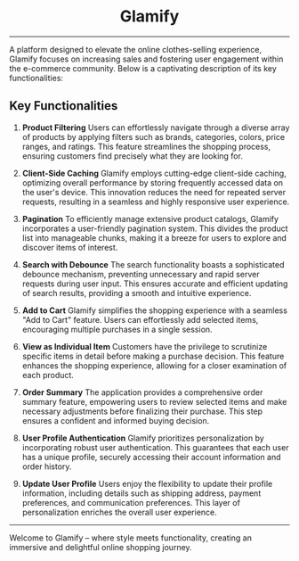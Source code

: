 <h1 align="center">Glamify</h1>

---

A platform designed to elevate the online clothes-selling experience, Glamify focuses on increasing sales and fostering user engagement within the e-commerce community. Below is a captivating description of its key functionalities:

## Key Functionalities

1. **Product Filtering**
   Users can effortlessly navigate through a diverse array of products by applying filters such as brands, categories, colors, price ranges, and ratings. This feature streamlines the shopping process, ensuring customers find precisely what they are looking for.

2. **Client-Side Caching**
   Glamify employs cutting-edge client-side caching, optimizing overall performance by storing frequently accessed data on the user's device. This innovation reduces the need for repeated server requests, resulting in a seamless and highly responsive user experience.

3. **Pagination**
   To efficiently manage extensive product catalogs, Glamify incorporates a user-friendly pagination system. This divides the product list into manageable chunks, making it a breeze for users to explore and discover items of interest.

4. **Search with Debounce**
   The search functionality boasts a sophisticated debounce mechanism, preventing unnecessary and rapid server requests during user input. This ensures accurate and efficient updating of search results, providing a smooth and intuitive experience.

5. **Add to Cart**
   Glamify simplifies the shopping experience with a seamless "Add to Cart" feature. Users can effortlessly add selected items, encouraging multiple purchases in a single session.

6. **View as Individual Item**
   Customers have the privilege to scrutinize specific items in detail before making a purchase decision. This feature enhances the shopping experience, allowing for a closer examination of each product.

7. **Order Summary**
   The application provides a comprehensive order summary feature, empowering users to review selected items and make necessary adjustments before finalizing their purchase. This step ensures a confident and informed buying decision.

8. **User Profile Authentication**
   Glamify prioritizes personalization by incorporating robust user authentication. This guarantees that each user has a unique profile, securely accessing their account information and order history.

9. **Update User Profile**
   Users enjoy the flexibility to update their profile information, including details such as shipping address, payment preferences, and communication preferences. This layer of personalization enriches the overall user experience.

---

Welcome to Glamify – where style meets functionality, creating an immersive and delightful online shopping journey.
